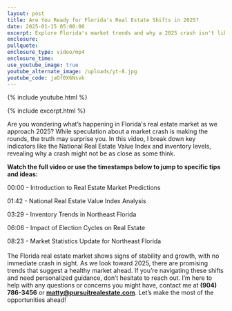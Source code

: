 ```yaml
---
layout: post
title: Are You Ready for Florida's Real Estate Shifts in 2025?
date: 2025-01-15 05:00:00
excerpt: Explore Florida's market trends and why a 2025 crash isn't likely.
enclosure:
pullquote:
enclosure_type: video/mp4
enclosure_time:
use_youtube_image: true
youtube_alternate_image: /uploads/yt-8.jpg
youtube_code: jaOf0X6Nsvk
---
```

{% include youtube.html %}

{% include excerpt.html %}

Are you wondering what’s happening in Florida's real estate market as we approach 2025? While speculation about a market crash is making the rounds, the truth may surprise you. In this video, I break down key indicators like the National Real Estate Value Index and inventory levels, revealing why a crash might not be as close as some think.

**Watch the full video or use the timestamps below to jump to specific tips and ideas:**

00:00 - Introduction to Real Estate Market Predictions

01:42 - National Real Estate Value Index Analysis

03:29 - Inventory Trends in Northeast Florida

06:06 - Impact of Election Cycles on Real Estate

08:23 - Market Statistics Update for Northeast Florida<br><br>The Florida real estate market shows signs of stability and growth, with no immediate crash in sight. As we look toward 2025, there are promising trends that suggest a healthy market ahead. If you’re navigating these shifts and need personalized guidance, don’t hesitate to reach out. I’m here to help with any questions or concerns you might have, contact me at **(904) 786-3456** or [**matty@pursuitrealestate.com**](mailto:matty@pursuitrealestate.com). Let’s make the most of the opportunities ahead!